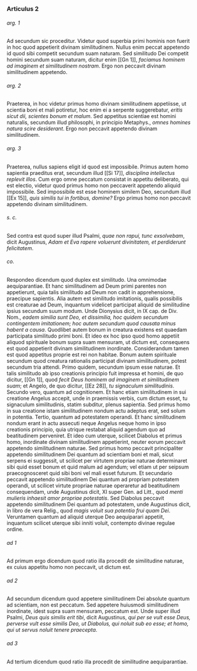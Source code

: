### Articulus 2

###### arg. 1
Ad secundum sic proceditur. Videtur quod superbia primi hominis non fuerit in hoc quod appetierit divinam similitudinem. Nullus enim peccat appetendo id quod sibi competit secundum suam naturam. Sed similitudo Dei competit homini secundum suam naturam, dicitur enim [[Gn 1]], *faciamus hominem ad imaginem et similitudinem nostram*. Ergo non peccavit divinam similitudinem appetendo.

###### arg. 2
Praeterea, in hoc videtur primus homo divinam similitudinem appetiisse, ut scientia boni et mali potiretur, hoc enim ei a serpente suggerebatur, *eritis sicut dii, scientes bonum et malum*. Sed appetitus scientiae est homini naturalis, secundum illud philosophi, in principio Metaphys., *omnes homines natura scire desiderant*. Ergo non peccavit appetendo divinam similitudinem.

###### arg. 3
Praeterea, nullus sapiens eligit id quod est impossibile. Primus autem homo sapientia praeditus erat, secundum illud [[Si 17]], *disciplina intellectus replevit illos*. Cum ergo omne peccatum consistat in appetitu deliberato, qui est electio, videtur quod primus homo non peccaverit appetendo aliquid impossibile. Sed impossibile est esse hominem similem Deo, secundum illud [[Ex 15]], *quis similis tui in fortibus, domine?* Ergo primus homo non peccavit appetendo divinam similitudinem.

###### s. c.
Sed contra est quod super illud Psalmi, *quae non rapui, tunc exsolvebam*, dicit Augustinus, *Adam et Eva rapere voluerunt divinitatem, et perdiderunt felicitatem*.

###### co.
Respondeo dicendum quod duplex est similitudo. Una omnimodae aequiparantiae. Et hanc similitudinem ad Deum primi parentes non appetierunt, quia talis similitudo ad Deum non cadit in apprehensione, praecipue sapientis. Alia autem est similitudo imitationis, qualis possibilis est creaturae ad Deum, inquantum videlicet participat aliquid de similitudine ipsius secundum suum modum. Unde Dionysius dicit, in IX cap. de Div. Nom., *eadem similia sunt Deo, et dissimilia, hoc quidem secundum contingentem imitationem; hoc autem secundum quod causata minus habent a causa*. Quodlibet autem bonum in creatura existens est quaedam participata similitudo primi boni. Et ideo ex hoc ipso quod homo appetiit aliquod spirituale bonum supra suam mensuram, ut dictum est, consequens est quod appetierit divinam similitudinem inordinate. Considerandum tamen est quod appetitus proprie est rei non habitae. Bonum autem spirituale secundum quod creatura rationalis participat divinam similitudinem, potest secundum tria attendi. Primo quidem, secundum ipsum esse naturae. Et talis similitudo ab ipso creationis principio fuit impressa et homini, de quo dicitur, [[Gn 1]], quod *fecit Deus hominem ad imaginem et similitudinem suam*; et Angelo, de quo dicitur, [[Ez 28]], *tu signaculum similitudinis*. Secundo vero, quantum ad cognitionem. Et hanc etiam similitudinem in sui creatione Angelus accepit, unde in praemissis verbis, cum dictum esset, tu signaculum similitudinis, statim subditur, plenus sapientia. Sed primus homo in sua creatione istam similitudinem nondum actu adeptus erat, sed solum in potentia. Tertio, quantum ad potestatem operandi. Et hanc similitudinem nondum erant in actu assecuti neque Angelus neque homo in ipso creationis principio, quia utrique restabat aliquid agendum quo ad beatitudinem perveniret. Et ideo cum uterque, scilicet Diabolus et primus homo, inordinate divinam similitudinem appetierint, neuter eorum peccavit appetendo similitudinem naturae. Sed primus homo peccavit principaliter appetendo similitudinem Dei quantum ad scientiam boni et mali, sicut serpens ei suggessit, ut scilicet per virtutem propriae naturae determinaret sibi quid esset bonum et quid malum ad agendum; vel etiam ut per seipsum praecognosceret quid sibi boni vel mali esset futurum. Et secundario peccavit appetendo similitudinem Dei quantum ad propriam potestatem operandi, ut scilicet virtute propriae naturae operaretur ad beatitudinem consequendam, unde Augustinus dicit, XI super Gen. ad Litt., quod *menti mulieris inhaesit amor propriae potestatis*. Sed Diabolus peccavit appetendo similitudinem Dei quantum ad potestatem, unde Augustinus dicit, in libro de vera Relig., quod *magis voluit sua potentia frui quam Dei*. Veruntamen quantum ad aliquid uterque Deo aequiparari appetiit, inquantum scilicet uterque sibi inniti voluit, contempto divinae regulae ordine.

###### ad 1
Ad primum ergo dicendum quod ratio illa procedit de similitudine naturae, ex cuius appetitu homo non peccavit, ut dictum est.

###### ad 2
Ad secundum dicendum quod appetere similitudinem Dei absolute quantum ad scientiam, non est peccatum. Sed appetere huiusmodi similitudinem inordinate, idest supra suam mensuram, peccatum est. Unde super illud Psalmi, *Deus quis similis erit tibi*, dicit Augustinus, *qui per se vult esse Deus, perverse vult esse similis Deo, ut Diabolus, qui noluit sub eo esse; et homo, qui ut servus noluit tenere praecepta*.

###### ad 3
Ad tertium dicendum quod ratio illa procedit de similitudine aequiparantiae.

